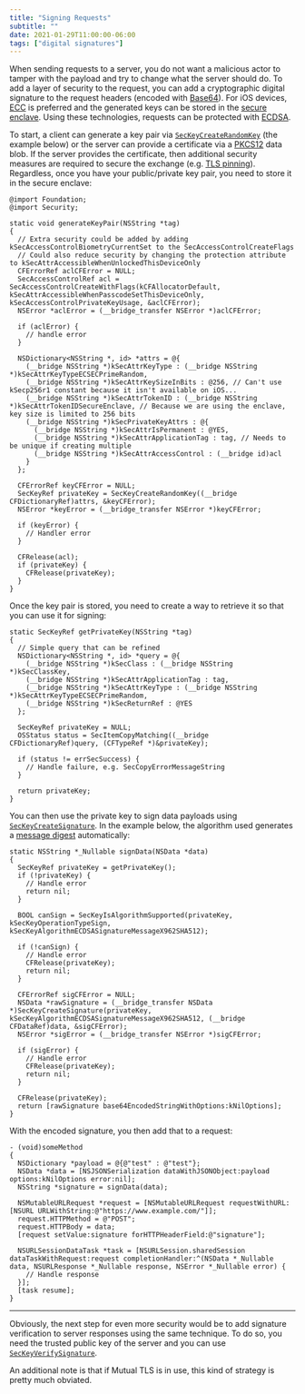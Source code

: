 ```yaml
---
title: "Signing Requests"
subtitle: ""
date: 2021-01-29T11:00:00-06:00
tags: ["digital signatures"]
---
```


When sending requests to a server, you do not want a malicious actor to tamper with the payload and try to change what the server should do. To add a layer of security to the request, you can add a cryptographic digital signature to the request headers (encoded with [Base64](https://en.wikipedia.org/wiki/Base64)). For iOS devices, [ECC](https://en.wikipedia.org/wiki/Elliptic_curve_cryptography) is preferred and the generated keys can be stored in the [secure enclave](https://support.apple.com/guide/security/secure-enclave-overview-sec59b0b31ff/web). Using these technologies, requests can be protected with [ECDSA](https://en.wikipedia.org/wiki/Elliptic_Curve_Digital_Signature_Algorithm).

To start, a client can generate a key pair via [`SecKeyCreateRandomKey`](https://developer.apple.com/documentation/security/1823694-seckeycreaterandomkey?language=objc) (the example below) or the server can provide a certificate via a [PKCS12](https://en.wikipedia.org/wiki/PKCS_12) data blob. If the server provides the certificate, then additional security measures are required to secure the exchange (e.g. [TLS pinning](https://owasp.org/www-community/controls/Certificate_and_Public_Key_Pinning)). Regardless, once you have your public/private key pair, you need to store it in the secure enclave:

```obj-c
@import Foundation;
@import Security;

static void generateKeyPair(NSString *tag)
{
  // Extra security could be added by adding kSecAccessControlBiometryCurrentSet to the SecAccessControlCreateFlags
  // Could also reduce security by changing the protection attribute to kSecAttrAccessibleWhenUnlockedThisDeviceOnly
  CFErrorRef aclCFError = NULL;
  SecAccessControlRef acl = SecAccessControlCreateWithFlags(kCFAllocatorDefault, kSecAttrAccessibleWhenPasscodeSetThisDeviceOnly, kSecAccessControlPrivateKeyUsage, &aclCFError);
  NSError *aclError = (__bridge_transfer NSError *)aclCFError;
    
  if (aclError) {
    // handle error
  }
    
  NSDictionary<NSString *, id> *attrs = @{
    (__bridge NSString *)kSecAttrKeyType : (__bridge NSString *)kSecAttrKeyTypeECSECPrimeRandom,
    (__bridge NSString *)kSecAttrKeySizeInBits : @256, // Can't use kSecp256r1 constant because it isn't available on iOS...
    (__bridge NSString *)kSecAttrTokenID : (__bridge NSString *)kSecAttrTokenIDSecureEnclave, // Because we are using the enclave, key size is limited to 256 bits
    (__bridge NSString *)kSecPrivateKeyAttrs : @{
      (__bridge NSString *)kSecAttrIsPermanent : @YES,
      (__bridge NSString *)kSecAttrApplicationTag : tag, // Needs to be unique if creating multiple
      (__bridge NSString *)kSecAttrAccessControl : (__bridge id)acl
    }
  };
    
  CFErrorRef keyCFError = NULL;
  SecKeyRef privateKey = SecKeyCreateRandomKey((__bridge CFDictionaryRef)attrs, &keyCFError);
  NSError *keyError = (__bridge_transfer NSError *)keyCFError;
    
  if (keyError) {
    // Handler error
  }
    
  CFRelease(acl);
  if (privateKey) {
    CFRelease(privateKey);
  }
}
```

Once the key pair is stored, you need to create a way to retrieve it so that you can use it for signing:

```obj-c
static SecKeyRef getPrivateKey(NSString *tag)
{
  // Simple query that can be refined
  NSDictionary<NSString *, id> *query = @{
    (__bridge NSString *)kSecClass : (__bridge NSString *)kSecClassKey,
    (__bridge NSString *)kSecAttrApplicationTag : tag,
    (__bridge NSString *)kSecAttrKeyType : (__bridge NSString *)kSecAttrKeyTypeECSECPrimeRandom,
    (__bridge NSString *)kSecReturnRef : @YES
  };
    
  SecKeyRef privateKey = NULL;
  OSStatus status = SecItemCopyMatching((__bridge CFDictionaryRef)query, (CFTypeRef *)&privateKey);
    
  if (status != errSecSuccess) {
    // Handle failure, e.g. SecCopyErrorMessageString
  }
    
  return privateKey;
}
```

You can then use the private key to sign data payloads using [`SecKeyCreateSignature`](https://developer.apple.com/documentation/security/1643916-seckeycreatesignature?language=objc). In the example below, the algorithm used generates a [message digest](https://en.wikipedia.org/wiki/Cryptographic_hash_function) automatically:

```obj-c
static NSString *_Nullable signData(NSData *data)
{
  SecKeyRef privateKey = getPrivateKey();
  if (!privateKey) {
    // Handle error
    return nil;
  }
    
  BOOL canSign = SecKeyIsAlgorithmSupported(privateKey, kSecKeyOperationTypeSign, kSecKeyAlgorithmECDSASignatureMessageX962SHA512);
    
  if (!canSign) {
    // Handle error
    CFRelease(privateKey);
    return nil;
  }
    
  CFErrorRef sigCFError = NULL;
  NSData *rawSignature = (__bridge_transfer NSData *)SecKeyCreateSignature(privateKey, kSecKeyAlgorithmECDSASignatureMessageX962SHA512, (__bridge CFDataRef)data, &sigCFError);
  NSError *sigError = (__bridge_transfer NSError *)sigCFError;
    
  if (sigError) {
    // Handle error
    CFRelease(privateKey);
    return nil;
  }
    
  CFRelease(privateKey);
  return [rawSignature base64EncodedStringWithOptions:kNilOptions];
}
```

With the encoded signature, you then add that to a request:

```obj-c
- (void)someMethod
{
  NSDictionary *payload = @{@"test" : @"test"};
  NSData *data = [NSJSONSerialization dataWithJSONObject:payload options:kNilOptions error:nil];
  NSString *signature = signData(data);
    
  NSMutableURLRequest *request = [NSMutableURLRequest requestWithURL:[NSURL URLWithString:@"https://www.example.com/"]];
  request.HTTPMethod = @"POST";
  request.HTTPBody = data;
  [request setValue:signature forHTTPHeaderField:@"signature"];
    
  NSURLSessionDataTask *task = [NSURLSession.sharedSession dataTaskWithRequest:request completionHandler:^(NSData *_Nullable data, NSURLResponse *_Nullable response, NSError *_Nullable error) {
    // Handle response
  }];
  [task resume];
}
```

---

Obviously, the next step for even more security would be to add signature verification to server responses using the same technique. To do so, you need the trusted public key of the server and you can use [`SecKeyVerifySignature`](https://developer.apple.com/documentation/security/1643715-seckeyverifysignature?language=objc).

An additional note is that if Mutual TLS is in use, this kind of strategy is pretty much obviated.
